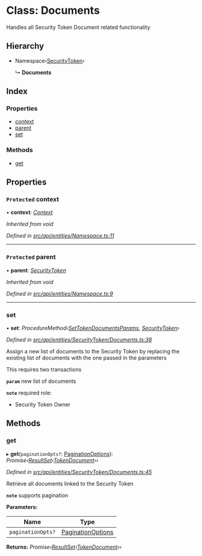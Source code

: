 # Class: Documents

Handles all Security Token Document related functionality

## Hierarchy

* Namespace‹[SecurityToken](securitytoken.md)›

  ↳ **Documents**

## Index

### Properties

* [context](documents.md#protected-context)
* [parent](documents.md#protected-parent)
* [set](documents.md#set)

### Methods

* [get](documents.md#get)

## Properties

### `Protected` context

• **context**: *[Context](context.md)*

*Inherited from void*

*Defined in [src/api/entities/Namespace.ts:11](https://github.com/PolymathNetwork/polymesh-sdk/blob/c77f6a3e/src/api/entities/Namespace.ts#L11)*

___

### `Protected` parent

• **parent**: *[SecurityToken](securitytoken.md)*

*Inherited from void*

*Defined in [src/api/entities/Namespace.ts:9](https://github.com/PolymathNetwork/polymesh-sdk/blob/c77f6a3e/src/api/entities/Namespace.ts#L9)*

___

###  set

• **set**: *ProcedureMethod‹[SetTokenDocumentsParams](../interfaces/settokendocumentsparams.md), [SecurityToken](securitytoken.md)›*

*Defined in [src/api/entities/SecurityToken/Documents.ts:38](https://github.com/PolymathNetwork/polymesh-sdk/blob/c77f6a3e/src/api/entities/SecurityToken/Documents.ts#L38)*

Assign a new list of documents to the Security Token by replacing the existing list of documents with the one passed in the parameters

This requires two transactions

**`param`** new list of documents

**`note`** required role:
  - Security Token Owner

## Methods

###  get

▸ **get**(`paginationOpts?`: [PaginationOptions](../interfaces/paginationoptions.md)): *Promise‹[ResultSet](../interfaces/resultset.md)‹[TokenDocument](../interfaces/tokendocument.md)››*

*Defined in [src/api/entities/SecurityToken/Documents.ts:45](https://github.com/PolymathNetwork/polymesh-sdk/blob/c77f6a3e/src/api/entities/SecurityToken/Documents.ts#L45)*

Retrieve all documents linked to the Security Token

**`note`** supports pagination

**Parameters:**

Name | Type |
------ | ------ |
`paginationOpts?` | [PaginationOptions](../interfaces/paginationoptions.md) |

**Returns:** *Promise‹[ResultSet](../interfaces/resultset.md)‹[TokenDocument](../interfaces/tokendocument.md)››*
